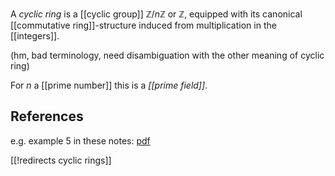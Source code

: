 

A _cyclic ring_ is a [[cyclic group]] $\mathbb{Z}/n\mathbb{Z}$ or $\mathbb{Z}$, equipped with its canonical [[commutative ring]]-structure induced from multiplication in the [[integers]].

(hm, bad terminology, need disambiguation with the other meaning of cyclic ring)

For $n$ a [[prime number]] this is a _[[prime field]]_.

## References

e.g. example 5 in these notes: [pdf](http://www-math.mit.edu/~dav/fields.pdf)


[[!redirects cyclic rings]] 

